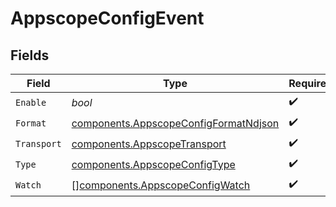# AppscopeConfigEvent


## Fields

| Field                                                                                          | Type                                                                                           | Required                                                                                       | Description                                                                                    |
| ---------------------------------------------------------------------------------------------- | ---------------------------------------------------------------------------------------------- | ---------------------------------------------------------------------------------------------- | ---------------------------------------------------------------------------------------------- |
| `Enable`                                                                                       | *bool*                                                                                         | :heavy_check_mark:                                                                             | N/A                                                                                            |
| `Format`                                                                                       | [components.AppscopeConfigFormatNdjson](../../models/components/appscopeconfigformatndjson.md) | :heavy_check_mark:                                                                             | N/A                                                                                            |
| `Transport`                                                                                    | [components.AppscopeTransport](../../models/components/appscopetransport.md)                   | :heavy_check_mark:                                                                             | N/A                                                                                            |
| `Type`                                                                                         | [components.AppscopeConfigType](../../models/components/appscopeconfigtype.md)                 | :heavy_check_mark:                                                                             | N/A                                                                                            |
| `Watch`                                                                                        | [][components.AppscopeConfigWatch](../../models/components/appscopeconfigwatch.md)             | :heavy_check_mark:                                                                             | N/A                                                                                            |